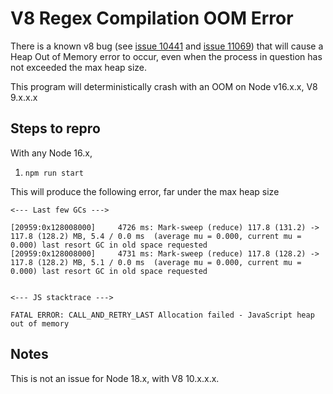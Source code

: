 # V8 Regex Compilation OOM Error

There is a known v8 bug (see [issue 10441](https://bugs.chromium.org/p/v8/issues/detail?id=10441) and [issue 11069](https://bugs.chromium.org/p/v8/issues/detail?id=11069)) that will cause a Heap Out of Memory error to occur, even when the process in question has not exceeded the max heap size.

This program will deterministically crash with an OOM on Node v16.x.x, V8 9.x.x.x

## Steps to repro

With any Node 16.x, 

1. `npm run start`

This will produce the following error, far under the max heap size

```
<--- Last few GCs --->

[20959:0x128008000]     4726 ms: Mark-sweep (reduce) 117.8 (131.2) -> 117.8 (128.2) MB, 5.4 / 0.0 ms  (average mu = 0.000, current mu = 0.000) last resort GC in old space requested
[20959:0x128008000]     4731 ms: Mark-sweep (reduce) 117.8 (128.2) -> 117.8 (128.2) MB, 5.1 / 0.0 ms  (average mu = 0.000, current mu = 0.000) last resort GC in old space requested


<--- JS stacktrace --->

FATAL ERROR: CALL_AND_RETRY_LAST Allocation failed - JavaScript heap out of memory
```

## Notes

This is not an issue for Node 18.x, with V8 10.x.x.x.